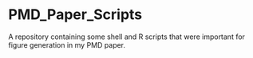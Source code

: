 # PMD_Paper_Scripts
A repository containing some shell and R scripts that were important for figure generation in my PMD paper.
